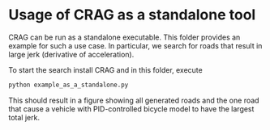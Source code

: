 # Usage of CRAG as a standalone tool

CRAG can be run as a standalone executable. This folder provides an example for such a use case. In particular, we search for roads that result in large jerk (derivative of acceleration).

To start the search install CRAG and in this folder, execute

~~~sh
python example_as_a_standalone.py
~~~

This should result in a figure showing all generated roads and the one road that cause a vehicle with PID-controlled bicycle model to have the largest total jerk.

